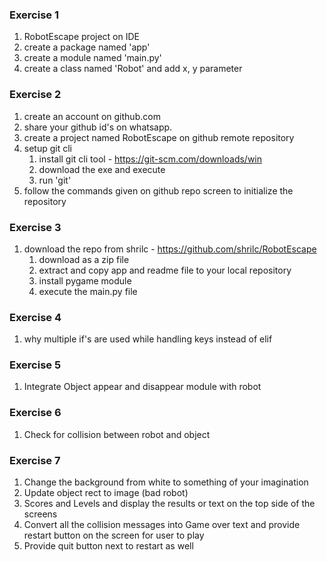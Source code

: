 ### Exercise 1
1. RobotEscape project on IDE
2. create a package named 'app'
3. create a module named 'main.py'
4. create a class named 'Robot' and add x, y parameter

### Exercise 2
1. create an account on github.com
2. share your github id's on whatsapp.
3. create a project named RobotEscape on github remote repository
4. setup git cli
   1. install git cli tool - https://git-scm.com/downloads/win
   2. download the exe and execute
   3. run 'git'
5. follow the commands given on github repo screen to initialize the repository

### Exercise 3
1. download the repo from shrilc - https://github.com/shrilc/RobotEscape
   1. download as a zip file
   2. extract and copy app and readme file to your local repository
   3. install pygame module
   4. execute the main.py file

### Exercise 4
1. why multiple if's are used while handling keys instead of elif

### Exercise 5
1. Integrate Object appear and disappear module with robot

### Exercise 6
1. Check for collision between robot and object

### Exercise 7
1. Change the background from white to something of your imagination
2. Update object rect to image (bad robot)
3. Scores and Levels and display the results or text on the top side of the screens
4. Convert all the collision messages into Game over text and provide restart button on the screen for user to play
5. Provide quit button next to restart as well